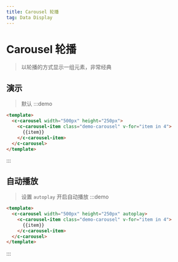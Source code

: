 ```yaml
---
title: Carousel 轮播
tag: Data Display
---
```


# Carousel 轮播
> 以轮播的方式显示一组元素，非常经典

## 演示
> 默认
:::demo
```html
<template>
  <c-carousel width="500px" height="250px">
    <c-carousel-item class="demo-carousel" v-for="item in 4">
      {{item}}
    </c-carousel-item>
  </c-carousel>
</template>
```
:::


## 自动播放
> 设置 `autoplay` 开启自动播放
:::demo
```html
<template>
  <c-carousel width="500px" height="250px" autoplay>
    <c-carousel-item class="demo-carousel" v-for="item in 4">
      {{item}}
    </c-carousel-item>
  </c-carousel>
</template>
```
:::